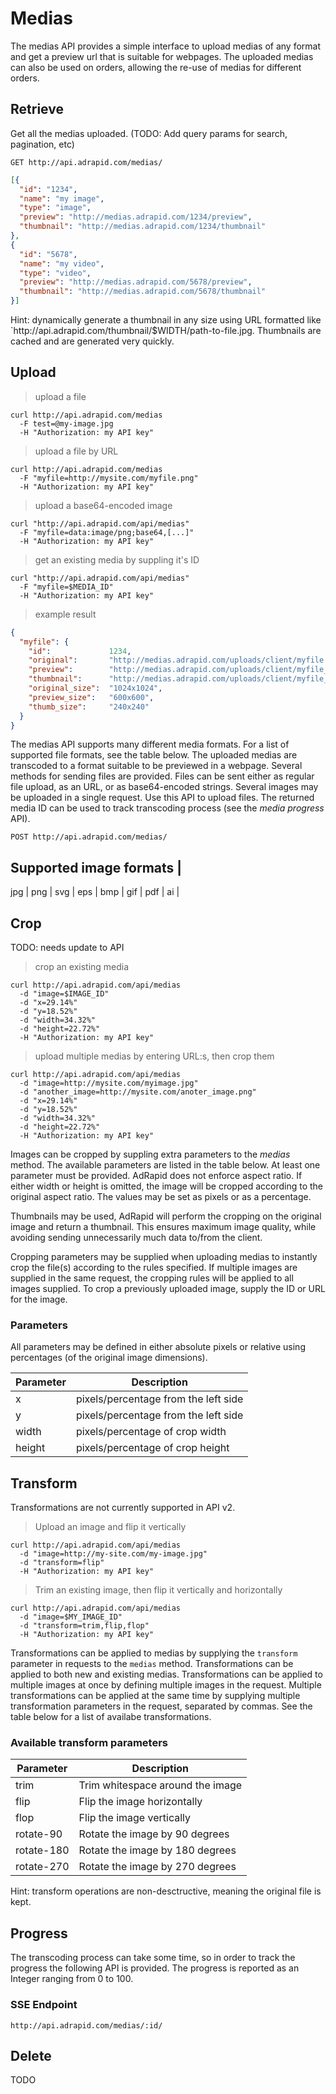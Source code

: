 # Medias

The medias API provides a simple interface to upload medias of any format and get a preview url that is suitable for webpages.
The uploaded medias can also be used on orders, allowing the re-use of medias for different orders.

## Retrieve

Get all the medias uploaded. (TODO: Add query params for search, pagination, etc)

`GET http://api.adrapid.com/medias/`

```json
[{
  "id": "1234",
  "name": "my image",
  "type": "image",
  "preview": "http://medias.adrapid.com/1234/preview",
  "thumbnail": "http://medias.adrapid.com/1234/thumbnail"
},
{
  "id": "5678",
  "name": "my video",
  "type": "video",
  "preview": "http://medias.adrapid.com/5678/preview",
  "thumbnail": "http://medias.adrapid.com/5678/thumbnail"
}]
```

<aside class="success">
Hint: dynamically generate a thumbnail in any size using URL formatted like `http://api.adrapid.com/thumbnail/$WIDTH/path-to-file.jpg. Thumbnails are cached and are generated very quickly. 
</aside>


## Upload

> upload a file

```shell
curl http://api.adrapid.com/medias 
  -F test=@my-image.jpg 
  -H "Authorization: my API key"
```

> upload a file by URL

```shell
curl http://api.adrapid.com/medias 
  -F "myfile=http://mysite.com/myfile.png"
  -H "Authorization: my API key" 
```

> upload a base64-encoded image

```shell
curl "http://api.adrapid.com/api/medias"
  -F "myfile=data:image/png;base64,[...]"
  -H "Authorization: my API key" 
```

> get an existing media by suppling it's ID

```shell
curl "http://api.adrapid.com/api/medias"
  -F "myfile=$MEDIA_ID"
  -H "Authorization: my API key" 
```

> example result

```json
{
  "myfile": {
    "id":             1234,
    "original":       "http://medias.adrapid.com/uploads/client/myfile.png",
    "preview":        "http://medias.adrapid.com/uploads/client/myfile_preview.png",
    "thumbnail":      "http://medias.adrapid.com/uploads/client/myfile_thumb.png",
    "original_size":  "1024x1024",
    "preview_size":   "600x600",
    "thumb_size":     "240x240"
  }
}
```

The medias API supports many different media formats. For a list of supported file formats, see the table below.
The uploaded medias are transcoded to a format suitable to be previewed in a webpage.
Several methods for sending files are provided. Files can be sent either as regular file upload, as an URL, or as base64-encoded strings. Several images may be uploaded in a single request. 
Use this API to upload files. The returned media ID can be used to track transcoding process
(see the *media progress* API).

`POST http://api.adrapid.com/medias/`


Supported image formats |
---------
jpg |
png | 
svg |
eps |
bmp |
gif |
pdf |
ai  |


## Crop
TODO: needs update to API

> crop an existing media

```shell
curl http://api.adrapid.com/api/medias
  -d "image=$IMAGE_ID" 
  -d "x=29.14%" 
  -d "y=18.52%" 
  -d "width=34.32%" 
  -d "height=22.72%"
  -H "Authorization: my API key"
```

> upload multiple medias by entering URL:s, then crop them

```shell
curl http://api.adrapid.com/api/medias
  -d "image=http://mysite.com/myimage.jpg"
  -d "another_image=http://mysite.com/anoter_image.png"
  -d "x=29.14%" 
  -d "y=18.52%" 
  -d "width=34.32%" 
  -d "height=22.72%"
  -H "Authorization: my API key"
```

Images can be cropped by suppling extra parameters to the *medias* method. The available parameters are listed in the table below. At least one parameter must be provided. 
AdRapid does not enforce aspect ratio. If either width or height is omitted, the image will be cropped according to the original aspect ratio. The values may be set as pixels or as a percentage.  

Thumbnails may be used, AdRapid will perform the cropping on the original image and return a thumbnail. This ensures maximum image quality, while avoiding sending unnecessarily much data to/from the client. 

Cropping parameters may be supplied when uploading medias to instantly crop the file(s) according to the rules specified. If multiple images are supplied in the same request, the cropping rules will be applied to all images supplied. To crop a previously uploaded image, supply the ID or URL for the image.


### Parameters
All parameters may be defined in either absolute pixels or relative using percentages (of the original image dimensions).

Parameter | Description
--------- | -----------
x | pixels/percentage from the left side
y | pixels/percentage from the left side
width | pixels/percentage of crop width
height | pixels/percentage of crop height



## Transform

<aside class="warning">
Transformations are not currently supported in API v2.
</aside>

> Upload an image and flip it vertically

```shell
curl http://api.adrapid.com/api/medias
  -d "image=http://my-site.com/my-image.jpg" 
  -d "transform=flip"
  -H "Authorization: my API key"
```

> Trim an existing image, then flip it vertically and horizontally

```shell
curl http://api.adrapid.com/api/medias
  -d "image=$MY_IMAGE_ID" 
  -d "transform=trim,flip,flop"
  -H "Authorization: my API key"
```


Transformations can be applied to medias by supplying the `transform` parameter in requests to the `medias` method. Transformations can be applied to both new and existing medias. Transformations can be applied to multiple images at once by defining multiple images in the request. Multiple transformations can be applied at the same time by supplying multiple transformation parameters in the request, separated by commas. See the table below for a list of availabe transformations.


### Available transform parameters

Parameter | Description
--------- | -----------
trim | Trim whitespace around the image
flip | Flip the image horizontally
flop | Flip the image vertically
rotate-90 | Rotate the image by 90 degrees
rotate-180 | Rotate the image by 180 degrees
rotate-270 | Rotate the image by 270 degrees


<aside class="success">
Hint: transform operations are non-desctructive, meaning the original file is kept.
</aside>



## Progress

The transcoding process can take some time, so in order to track the progress the following API is provided.
The progress is reported as an Integer ranging from 0 to 100.

### SSE Endpoint

`http://api.adrapid.com/medias/:id/`


## Delete
TODO